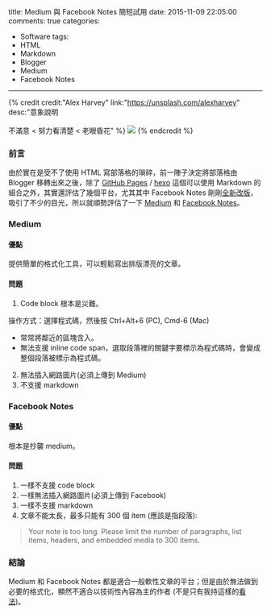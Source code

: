 title: Medium 與 Facebook Notes 簡短試用
date: 2015-11-09 22:05:00
comments: true
categories:
  - Software
tags:
  - HTML
  - Markdown
  - Blogger
  - Medium
  - Facebook Notes
---
{% credit credit:"Alex Harvey" link:"https://unsplash.com/alexharvey" desc:"意象說明<br><br>不滿意 < 努力看清楚 < 老眼昏花" %}
![](https://images.unsplash.com/photo-1442458370899-ae20e367c5d8?crop=entropy&fit=crop&fm=jpg&h=975&ixjsv=2.1.0&ixlib=rb-0.3.5&q=80&w=1075)
{% endcredit %}

### 前言

由於實在是受不了使用 HTML 寫部落格的瑣碎，前一陣子決定將部落格由 Blogger 移轉出來之後，除了 [GitHub Pages](https://pages.github.com/) / [hexo](https://hexo.io/zh-tw/) 這個可以使用 Markdown 的組合之外，其實還評估了幾個平台，尤其其中 Facebook Notes 剛剛[全新改版][facebook-notes]，吸引了不少的目光，所以就順勢評估了一下 [Medium](https://medium.com/) 和 [Facebook Notes](https://www.facebook.com/help/115983655152193)。

<!-- more -->

### Medium

#### 優點

提供簡單的格式化工具，可以輕鬆寫出排版漂亮的文章。

#### 問題

1. Code block 根本是災難。

操作方式：選擇程式碼，然後按 Ctrl+Alt+6 (PC), Cmd-6 (Mac)

  * 常常將鄰近的區塊含入。
  * 無法支援 inline code span，選取段落裡的關鍵字要標示為程式碼時，會變成整個段落被標示為程式碼。

2. 無法插入網路圖片(必須上傳到 Medium)
3. 不支援 markdown

### Facebook Notes

#### 優點

根本是抄襲 medium。

#### 問題

1. 一樣不支援 code block
2. 一樣無法插入網路圖片(必須上傳到 Facebook)
3. 一樣不支援 markdown
4. 文章不能太長，最多只能有 300 個 item (應該是指段落):

>  Your note is too long. Please limit the number of paragraphs, list items, headers, and embedded media to 300 items.

### 結論

Medium 和 Facebook Notes 都是適合一般軟性文章的平台；但是由於無法做到必要的格式化，顯然不適合以技術性內容為主的作者 (不是只有我持這樣的[看法][Code Medium])。


[facebook-notes]: https://free.com.tw/facebook-notes/ "臉書「網誌」功能全新改版，Notes 專為長篇圖文分享而生"
[Code Medium]: https://medium.com/@sastanin/code-medium-492ed410bed5 "Code Medium: Is Medium suitable for writing about programming?"
